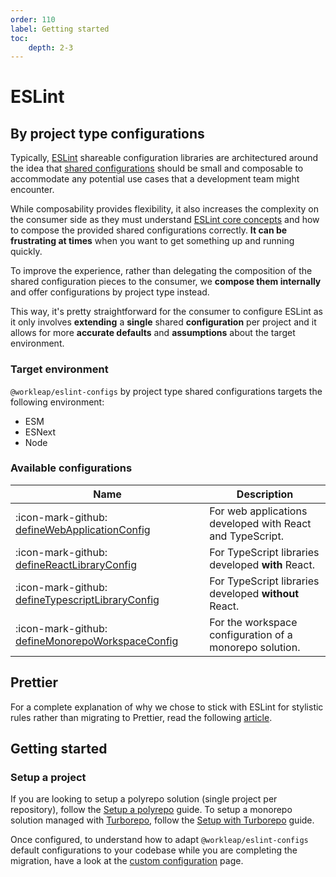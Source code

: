```yaml
---
order: 110
label: Getting started
toc:
    depth: 2-3
---
```


# ESLint

## By project type configurations

Typically, [ESLint](https://eslint.org/) shareable configuration libraries are architectured around the idea that [shared configurations](https://eslint.org/docs/latest/extend/shareable-configs) should be small and composable to accommodate any potential use cases that a development team might encounter.

While composability provides flexibility, it also increases the complexity on the consumer side as they must understand [ESLint core concepts](https://eslint.org/docs/latest/use/core-concepts/glossary) and how to compose the provided shared configurations correctly. **It can be frustrating at times** when you want to get something up and running quickly.

To improve the experience, rather than delegating the composition of the shared configuration pieces to the consumer, we **compose them internally** and offer configurations by project type instead.

This way, it's pretty straightforward for the consumer to configure ESLint as it only involves **extending** a **single** shared **configuration** per project and it allows for more **accurate defaults** and **assumptions** about the target environment.

### Target environment

`@workleap/eslint-configs` by project type shared configurations targets the following environment:

- ESM
- ESNext
- Node

### Available configurations

| Name | Description |
| ---  | --- |
| :icon-mark-github: [defineWebApplicationConfig](https://github.com/workleap/wl-web-configs/tree/main/packages/eslint-configs/src/by-project-type/defineWebApplicationConfig.ts) | For web applications developed with React and TypeScript. |
| :icon-mark-github: [defineReactLibraryConfig](https://github.com/workleap/wl-web-configs/tree/main/packages/eslint-configs/src/by-project-type/defineReactLibraryConfig.ts) | For TypeScript libraries developed **with** React. |
| :icon-mark-github: [defineTypescriptLibraryConfig](https://github.com/workleap/wl-web-configs/tree/main/packages/eslint-configs/src/by-project-type/defineTypescriptLibraryConfig.ts) | For TypeScript libraries developed **without** React. |
| :icon-mark-github: [defineMonorepoWorkspaceConfig](https://github.com/workleap/wl-web-configs/tree/main/packages/eslint-configs/src/by-project-type/defineMonorepoWorkspaceConfig.ts) | For the workspace configuration of a monorepo solution. |

## Prettier

For a complete explanation of why we chose to stick with ESLint for stylistic rules rather than migrating to Prettier, read the following [article](https://antfu.me/posts/why-not-prettier).

## Getting started

### Setup a project

If you are looking to setup a polyrepo solution (single project per repository), follow the [Setup a polyrepo](./setup-polyrepo.md) guide. To setup a monorepo solution managed with [Turborepo](https://turborepo.com/), follow the [Setup with Turborepo](./setup-turborepo.md) guide.

Once configured, to understand how to adapt `@workleap/eslint-configs` default configurations to your codebase while you are completing the migration, have a look at the [custom configuration](./custom-configuration.md) page.
